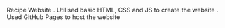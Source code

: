 Recipe Website
. Utilised basic HTML, CSS and JS to create the website
. Used GitHub Pages to host the website
